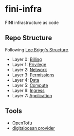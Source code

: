 # fini-infra

FINI infrastructure as code

## Repo Structure

Following [Lee Brigg's Structure](https://leebriggs.co.uk/blog/2023/08/17/structuring-iac).

- Layer 0: [Billing](l0_billing)
- Layer 1: [Privilege](l1_privilege)
- Layer 2: [Network](l2_network)
- Layer 3: [Permissions](l3_permissions)
- Layer 4: [Data](l4_data)
- Layer 5: [Compute](l5_compute)
- Layer 6: [Ingress](l6_ingress)
- Layer 7: [Application](l7_application)

## Tools

- [OpenTofu](https://opentofu.org/)
- [digitalocean provider](https://search.opentofu.org/provider/opentofu/digitalocean/latest)
